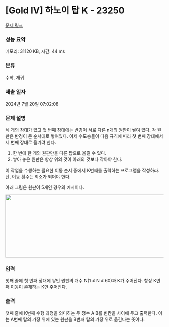 # [Gold IV] 하노이 탑 K - 23250 

[문제 링크](https://www.acmicpc.net/problem/23250) 

### 성능 요약

메모리: 31120 KB, 시간: 44 ms

### 분류

수학, 재귀

### 제출 일자

2024년 7월 20일 07:02:08

### 문제 설명

<p>세 개의 장대가 있고 첫 번째 장대에는 반경이 서로 다른 n개의 원판이 쌓여 있다. 각 원판은 반경이 큰 순서대로 쌓여있다. 이제 수도승들이 다음 규칙에 따라 첫 번째 장대에서 세 번째 장대로 옮기려 한다.</p>

<ol>
	<li>한 번에 한 개의 원판만을 다른 탑으로 옮길 수 있다.</li>
	<li>쌓아 놓은 원판은 항상 위의 것이 아래의 것보다 작아야 한다.</li>
</ol>

<p>이 작업을 수행하는 필요한 이동 순서 중에서 K번째를 출력하는 프로그램을 작성하라. 단, 이동 횟수는 최소가 되어야 한다.</p>

<p>아래 그림은 원판이 5개인 경우의 예시이다.</p>

<p style="text-align: center;"><img alt="" src="https://onlinejudgeimages.s3-ap-northeast-1.amazonaws.com/problem/11729/hanoi.png" style="height:200px; width:1050px"></p>

### 입력 

 <p>첫째 줄에 첫 번째 장대에 쌓인 원판의 개수 N(1 ≤ N ≤ 60)과 K가 주어진다. 항상 K번째 이동이 존재하는 K만 주어진다.</p>

### 출력 

 <p>첫째 줄에 K번째 수행 과정을 의미하는 두 정수 A B를 빈칸을 사이에 두고 출력한다. 이는 A번째 탑의 가장 위에 있는 원판을 B번째 탑의 가장 위로 옮긴다는 뜻이다.</p>

